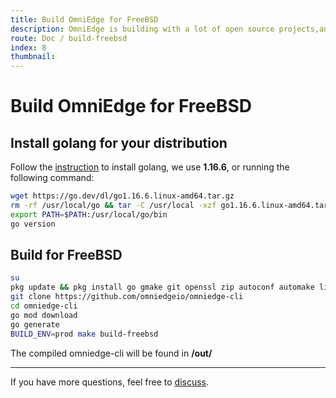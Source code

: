 ```yaml
---
title: Build OmniEdge for FreeBSD
description: OmniEdge is building with a lot of open source projects,and open source as well.
route: Doc / build-freebsd 
index: 8
thumbnail: 
---
```


# Build OmniEdge for FreeBSD

## Install golang for your distribution

Follow the [instruction](https://go.dev/doc/install) to install golang, we use **1.16.6**, or running the following command:

```bash
wget https://go.dev/dl/go1.16.6.linux-amd64.tar.gz
rm -rf /usr/local/go && tar -C /usr/local -xzf go1.16.6.linux-amd64.tar.gz
export PATH=$PATH:/usr/local/go/bin
go version
```

## Build for FreeBSD

```bash
su
pkg update && pkg install go gmake git openssl zip autoconf automake libtool
git clone https://github.com/omniedgeio/omniedge-cli
cd omniedge-cli
go mod download
go generate
BUILD_ENV=prod make build-freebsd
```

The compiled omniedge-cli will be found in **/out/**

-----

If you have more questions, feel free to [discuss](https://github.com/omniedgeio/omniedge/discussions).
